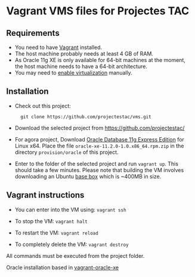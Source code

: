 # Vagrant VMS files for Projectes TAC

## Requirements

* You need to have [Vagrant] installed.
* The host machine probably needs at least 4 GB of RAM.
* As Oracle 11g XE is only available for 64-bit machines at the moment, the host machine needs to
  have a 64-bit architecture.
* You may need to [enable virtualization] manually.

## Installation

* Check out this project:

        git clone https://github.com/projectestac/vms.git

* Download the selected project from  https://github.com/projectestac/

* For agora project, Download [Oracle Database 11g Express Edition] for Linux x64. Place the file
  `oracle-xe-11.2.0-1.0.x86_64.rpm.zip` in the directory `provision/oracle` of this
  project.

* Enter to the folder of the selected project and run `vagrant up`. This should take a few minutes. Please
  note that building the VM involves downloading an Ubuntu
  [base box](http://docs.vagrantup.com/v2/boxes.html) which is ~400MB in size.

## Vagrant instructions

* You can enter into the VM using: `vagrant ssh`

* To stop the VM: `vagrant halt`

* To restart the VM: `vagrant reload`

* To completely delete the VM: `vagrant destroy`

All commands must be executed from the project folder.


Oracle installation based in [vagrant-oracle-xe]

[Vagrant]: http://www.vagrantup.com/

[Oracle Database 11g Express Edition]: http://www.oracle.com/technetwork/database/database-technologies/express-edition/downloads/index.html

[Oracle Database 11g EE Documentation]: http://docs.oracle.com/cd/E17781_01/index.htm

[vagrant-oracle-xe]: https://github.com/codescape/vagrant-oracle-xe

[vbguest]: https://github.com/dotless-de/vagrant-vbguest

[enable virtualization]: http://www.sysprobs.com/disable-enable-virtualization-technology-bios
